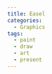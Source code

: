 ```yaml
---
title: Easel
categories:
  - Graphics
tags:
  - paint
  - draw
  - art
  - present
---
```

